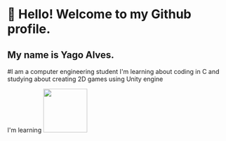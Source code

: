 # 👋 Hello! Welcome to my Github profile.
## My name is Yago Alves.

#I am a computer engineering student
I'm learning about coding in C and studying about creating 2D games using Unity engine

I'm learning
          <img src="https://cdn.jsdelivr.net/gh/devicons/devicon@latest/icons/unity/unity-original-wordmark.svg" width="100" height="100"/>
          
          

